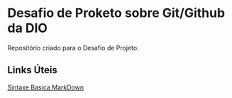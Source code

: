 # Desafio de Proketo sobre Git/Github da DIO
Repositório criado para o Desafio de Projeto. 

## Links Úteis

[Sintaxe Basica MarkDown](https://markdown.net.br/sintaxe-basica/)
